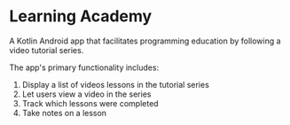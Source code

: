 # Learning Academy

A Kotlin Android app that facilitates programming education by following a video tutorial series. 

The app's primary functionality includes:

1. Display a list of videos lessons in the tutorial series
2. Let users view a video in the series
3. Track which lessons were completed
4. Take notes on a lesson

